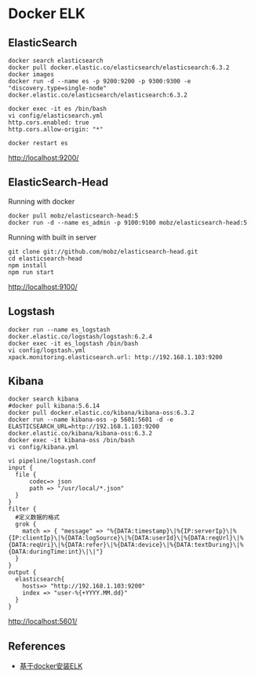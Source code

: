 # Docker ELK

## ElasticSearch
```
docker search elasticsearch
docker pull docker.elastic.co/elasticsearch/elasticsearch:6.3.2
docker images
docker run -d --name es -p 9200:9200 -p 9300:9300 -e "discovery.type=single-node" docker.elastic.co/elasticsearch/elasticsearch:6.3.2
```
```
docker exec -it es /bin/bash
vi config/elasticsearch.yml
http.cors.enabled: true
http.cors.allow-origin: "*"
```
```
docker restart es
```
[http://localhost:9200/](http://localhost:9200/)

## ElasticSearch-Head
Running with docker
```
docker pull mobz/elasticsearch-head:5
docker run -d --name es_admin -p 9100:9100 mobz/elasticsearch-head:5
```

Running with built in server
```
git clone git://github.com/mobz/elasticsearch-head.git
cd elasticsearch-head
npm install
npm run start
```
[http://localhost:9100/](http://localhost:9100/)

## Logstash
```
docker run --name es_logstash docker.elastic.co/logstash/logstash:6.2.4
docker exec -it es_logstash /bin/bash
vi config/logstash.yml
xpack.monitoring.elasticsearch.url: http://192.168.1.103:9200
```

## Kibana
```
docker search kibana
#docker pull kibana:5.6.14
docker pull docker.elastic.co/kibana/kibana-oss:6.3.2
docker run --name kibana-oss -p 5601:5601 -d -e ELASTICSEARCH_URL=http://192.168.1.103:9200 docker.elastic.co/kibana/kibana-oss:6.3.2
docker exec -it kibana-oss /bin/bash
vi config/kibana.yml
```

```
vi pipeline/logstash.conf
input {
  file {
      codec=> json
      path => "/usr/local/*.json"
  }
}
filter {
  #定义数据的格式
  grok {
    match => { "message" => "%{DATA:timestamp}\|%{IP:serverIp}\|%{IP:clientIp}\|%{DATA:logSource}\|%{DATA:userId}\|%{DATA:reqUrl}\|%{DATA:reqUri}\|%{DATA:refer}\|%{DATA:device}\|%{DATA:textDuring}\|%{DATA:duringTime:int}\|\|"}
  }
}
output {
  elasticsearch{
    hosts=> "http://192.168.1.103:9200"
    index => "user-%{+YYYY.MM.dd}"
  }
}
```
[http://localhost:5601/](http://localhost:5601/)

## References
- [基于docker安装ELK](https://www.jianshu.com/p/a0bd70301eec)